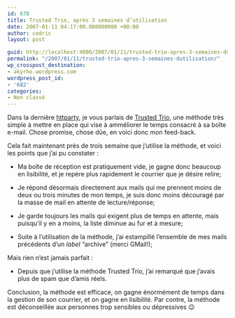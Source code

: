 ```yaml
---
id: 678
title: Trusted Trio, après 3 semaines d’utilisation
date: 2007-01-11 04:17:00.000000000 +00:00
author: cedric
layout: post

guid: http://localhost:4000/2007/01/11/trusted-trio-apres-3-semaines-dutilisation.html
permalink: "/2007/01/11/trusted-trio-apres-3-semaines-dutilisation/"
wp_crosspost_destination:
- akyrho.wordpress.com
wordpress_post_id:
- '682'
categories:
- Non classé
---
```

Dans la dernière [httparty](/blog/2006/12/20/httparty), je vous parlais de [Trusted Trio](http://www.presse-citron.net/?2006/12/18/1615-comment-organiser-sa-gestion-des-emails), une méthode très simple à mettre en place qui vise à amméliorer le temps consacré à sa boîte e-mail. Chose promise, chose dûe, en voici donc mon feed-back.

Cela fait maintenant près de trois semaine que j’utilise la méthode, et voici les points que j’ai pu constater :

  * Ma boîte de réception est pratiquement vide, je gagne donc beaucoup en lisibilité, et je repère plus rapidement le courrier que je désire relire;

  * Je répond désormais directement aux mails qui me prennent moins de deux ou trois minutes de mon temps, je suis donc moins découragé par la masse de mail en attente de lecture/réponse;

  * Je garde toujours les mails qui exigent plus de temps en attente, mais puisqu’il y en a moins, la liste diminue au fur et à mesure;

  * Suite à l’utilisation de la méthode, j’ai estampillé l’ensemble de mes mails précédents d’un _label_ “archive” (merci GMail!);

Mais rien n’est jamais parfait :

  * Depuis que j’utilise la méthode Trusted Trio, j’ai remarqué que j’avais plus de spam que d’amis réels.

Conclusion, la méthode est efficace, on gagne énormément de temps dans la gestion de son courrier, et on gagne en lisibilité. Par contre, la méthode est déconseillée aux personnes trop sensibles ou dépressives 😉